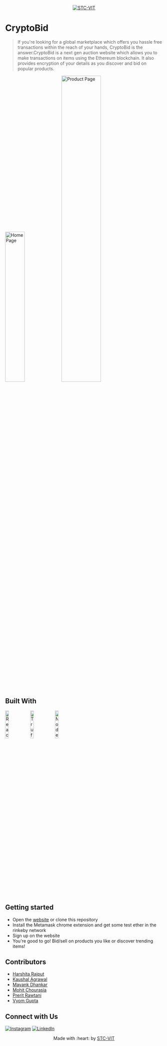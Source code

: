<p align="center">
    <a href="https://stcvit.in/" target="_blank"><img src="https://github.com/STCVIT/STC-README/blob/master/gitbanner.png" title="STC-VIT" alt="STC-VIT"></a>
</p>
<h1>CryptoBid </h1>

> If you're looking for a global marketplace which offers you hassle free transactions within the reach of your hands, CryptoBid is the answer.CryptoBid is a next gen auction website which allows you to make transactions on items using the Ethereum blockchain. It also provides encryption of your details
as you discover and bid on popular products. 
<p float="left">
<img src="https://github.com/STCVIT/CryptoAuction/blob/main/Build%20With/Home%20page.png" alt="Home Page" width="35%">
<img src="https://github.com/STCVIT/CryptoAuction/blob/main/Build%20With/product%20page.png" alt="Product Page" width="50%">

</p>


## Built With
<!-- Add tech stack images -->
<p float="left">
	<img src="https://github.com/STCVIT/CryptoAuction/blob/b541fecf108f1ef673d7a1f163c8eae1e2fdeffd/Build%20With/react%20png.png" alt="ReactJS" width="15%" >
	<img src="https://github.com/STCVIT/CryptoAuction/blob/b541fecf108f1ef673d7a1f163c8eae1e2fdeffd/Build%20With/trufflepng.png" alt="Truffle Blockchain" width="15%" >
	<img src="https://github.com/STCVIT/CryptoAuction/blob/b541fecf108f1ef673d7a1f163c8eae1e2fdeffd/Build%20With/node.png" alt="NodeJS" width="15%" >

</p>

## Getting started
* Open the <a href="https://cryptobid.netlify.app/"> website</a>  or clone this repository
* Install the Metamask chrome extension and get some test ether in the rinkeby network
* Sign up on the website
* You're good to go! Bid/sell on products you like or discover trending items!

## Contributors
*   <a href="https://github.com/HarshitaRajput">Harshita Rajput</a>
*   <a href="https://github.com/Kaushal-A">Kaushal Agrawal</a>
*   <a href="https://github.com/mayankdhnkr">Mayank Dhankar</a>
*   <a href="https://github.com/Mohitx04-dev">Mohit Chourasia</a>
*   <a href="https://github.com/Prerit2002">Prerit Rawtani</a>
*   <a href="https://github.com/vyomguptaa">Vyom Gupta</a>
## Connect with Us

[![Instagram](https://img.shields.io/badge/Instagram-E4405F?style=for-the-badge&logo=instagram&logoColor=white)](https://www.instagram.com/stcvit/)
[![LinkedIn](https://img.shields.io/badge/LinkedIn-0077B5?style=for-the-badge&logo=linkedin&logoColor=white)](https://www.linkedin.com/company/micvitvellore/mycompany/)

<p align="center">
	Made with :heart: by <a href="https://stcvit.in/">STC-VIT</a>
</p>
